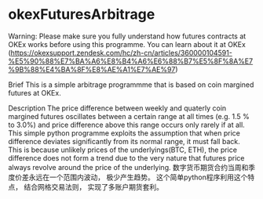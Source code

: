 # okexFuturesArbitrage
Warning:
  Please make sure you fully understand how futures contracts at OKEx works before using this programme.
  You can learn about it at OKEx (https://okexsupport.zendesk.com/hc/zh-cn/articles/360000104591-%E5%90%88%E7%BA%A6%E8%B4%A6%E6%88%B7%E5%8F%8A%E7%9B%88%E4%BA%8F%E8%AE%A1%E7%AE%97)

Brief
  This is a simple arbitrage programmme that is based on coin margined futures at OKEx.

Description
  The price difference between weekly and quaterly coin margined futures oscillates between a certain range at all times (e.g. 1.5 % to     3.0%) and price difference above this range occurs only rarely if at all. This simple python programme exploits the assumption that when price difference deviates significantly from its normal range, it must fall back. This is because unlikely prices of the underlyings(BTC, ETH), the price difference does not form a trend due to the very nature that futures price always revolve around the price of the underlying.
  数字货币期货合约当周和季度价差永远在一个范围内波动， 极少产生趋势。 这个简单python程序利用这个特点， 结合网格交易法则， 实现了多账户期货套利。

